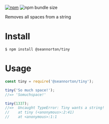 [![npm](https://img.shields.io/npm/v/@seannorton/tiny.svg)](https://www.npmjs.com/package/@seannorton/tiny) ![npm bundle size](https://img.shields.io/bundlephobia/min/@seannorton/tiny.svg?label=minified%20size)

Removes all spaces from a string

# Install

``` 
$ npm install @seannorton/tiny 
```

# Usage

```js
const tiny = require('@seannorton/tiny');

tiny('So much space!');
//=> 'Somuchspace!'

tiny(1337);
//=>  Uncaught TypeError: Tiny wants a string!
//    at tiny (<anonymous>:2:41)
//    at <anonymous>:1:1
```

